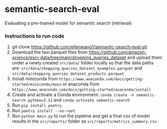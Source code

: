 # semantic-search-eval
Evaluating a pre-trained model for semantic search (retrieval)

### Instructions to run code
1. git clone https://github.com/ellenwang1/semantic-search-eval.git
2. Download the two parquet files from https://github.com/amazon-science/esci-data/tree/main/shopping_queries_dataset and upload them under a newly created `src/data/` folder locally so that the data paths are: `src/data/shopping_queries_dataset_examples.parquet` and `src/data/shopping_queries_dataset_products.parquet`
3. Install miniconda from `https://www.anaconda.com/docs/getting-started/miniconda/main` or anaconda from `https://www.anaconda.com/docs/getting-started/anaconda/install`
4. Create and activate a Conda environment: `conda create -n semantic-search python=3.12` and `conda activate semantic-search`
5. Run `pip install poetry` 
6. Run `poetry install --no-root`
7. Run `python main.py` to run the pipeline and get a final csv of model results in the `src/reports/` folder as `src/reports/metrics_summary.csv`